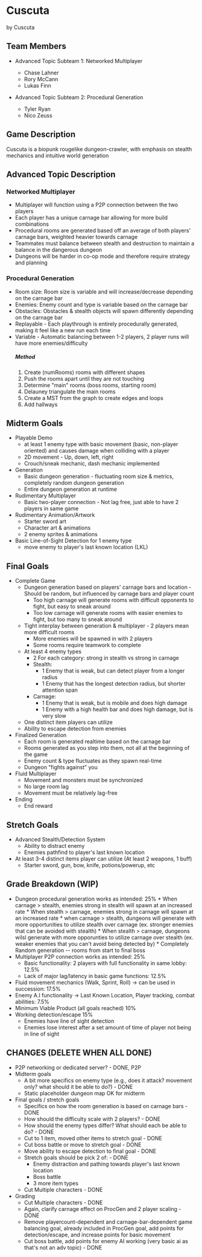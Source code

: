 # Cuscuta

by Cuscuta

## Team Members
* Advanced Topic Subteam 1: Networked Multiplayer
	* Chase Lahner
	* Rory McCann
	* Lukas Finn

* Advanced Topic Subteam 2: Procedural Generation
	* Tyler Ryan
	* Nico Zeuss

## Game Description

Cuscuta is a biopunk rougelike dungeon-crawler, with emphasis on stealth mechanics and intuitive world generation


## Advanced Topic Description

### Networked Multiplayer

 + Multiplayer will function using a P2P connection between the two players
 + Each player has a unique carnage bar allowing for more build combinations
 + Procedural rooms are generated based off an average of both players' carnage bars, weighted heavier towards carnage
 + Teammates must balance between stealth and destruction to maintain a balance in the dangerous dungeon
 + Dungeons will be harder in co-op mode and therefore require strategy and planning


    
### Procedural Generation
+ Room size: Room size is variable and will increase/decrease depending on the carnage bar
+ Enemies: Enemy count and type is variable based on the carnage bar
+ Obstacles: Obstacles & stealth objects will spawn differently depending on the carnage bar
+ Replayable - Each playthrough is entirely procedurally generated, making it feel like a new run each time
+ Variable - Automatic balancing between 1-2 players, 2 player runs will have more enemies/difficulty
	##### Method
	1. Create (numRooms) rooms with different shapes
	2. Push the rooms apart until they are not touching
	3. Determine "main" rooms (boss rooms, starting room)
	4. Delauney triangulate the main rooms
	5. Create a MST from the graph to create edges and loops
	6. Add hallways

## Midterm Goals
* Playable Demo
	+ at least 1 enemy type with basic movement (basic, non-player oriented) and causes damage when colliding with a player
	+ 2D movement - Up, down, left, right
	+ Crouch/sneak mechanic, dash mechanic implemented
* Generation
	+ Basic dungeon generation - fluctuating room size & metrics, completely random dungeon generation
	+ Entire dungeon generation at runtime
* Rudimentary Multiplayer
	+ Basic two-player connection - Not lag free, just able to have 2 players in same game
* Rudimentary Animation/Artwork
   	* Starter sword art
	* Character art & animations
   	* 2 enemy sprites & animations   	
* Basic Line-of-Sight Detection for 1 enemy type
  	+ move enemy to player's last known location (LKL)

## Final Goals
*  Complete Game
	+ Dungeon generation based on players' carnage bars and location - Should be random, but influenced by carnage bars and player count
		+ Too high carnage will generate rooms with difficult opponents to fight, but easy to sneak around
		+ Too low carnage will generate rooms with easier enemies to fight, but too many to sneak around
	+ Tight interplay between generation & multiplayer - 2 players mean more difficult rooms
 		+ More enemies will be spawned in with 2 players
		+ Some rooms require teamwork to complete
	+ At least 4 enemy types
		+ 2 For each category: strong in stealth vs strong in carnage
		+ Stealth:
			+ 1 Enemy that is weak, but can detect player from a longer radius
			+ 1 Enemy that has the longest detection radius, but shorter attention span
		+ Carnage:
			+ 1 Enemy that is weak, but is mobile and does high damage
			+ 1 Enemy with a high health bar and does high damage, but is very slow
 	+ One distinct item players can utilize
   	+ Ability to escape detection from enemies
* Finalized Generation
	+ Each room is generated realtime based on the carnage bar
	+ Rooms generated as you step into them, not all at the beginning of the game
	+ Enemy count & type fluctuates as they spawn real-time
	+ Dungeon "fights against" you
*  Fluid Multiplayer
	+ Movement and monsters must be synchronized 
	+ No large room lag
	+ Movement must be relatively lag-free
*  Ending
	+  End reward

## Stretch Goals

* Advanced Stealth/Detection System
	+ Ability to distract enemy
	+ Enemies pathfind to player's last known location
* At least 3-4 distinct items player can utilize (At least 2 weapons, 1 buff)
	+ Starter sword, gun, bow, knife, potions/powerup, etc

## Grade Breakdown (WIP)

* Dungeon procedural generation works as intended: 25%
		* When carnage > stealth, enemies strong in stealth will spawn at an increased rate
		* When stealth > carnage, enemies strong in carnage will spawn at an increased rate 
		* when carnage > stealth, dungeons will generate with more opportunities to utilize stealth over carnage (ex. stronger enemies that can be avoided with stealth)
		* When stealth > carnage, dungeons wilsl generate with more opporunties to utilize carnage over stealth (ex. weaker enemies that you can't avoid being detected by)
		* Completely Random generation -- rooms from start to final boss
* Multiplayer P2P connection works as intended: 25%
	* Basic functionality: 2 players with full functionality in same lobby: 12.5%
	* Lack of major lag/latency in basic game functions: 12.5%
* Fluid movement mechanics (Walk, Sprint, Roll) -> can be used in succession: 17.5%
* Enemy A.I functionality -> Last Known Location, Player tracking, combat abilities: 7.5%
* Minimum Viable Product (all goals reached) 10%
* Working detection/escape 15%
	* Enemies have line of sight detection
	* Enemies lose interest after a set amount of time of player not being in line of sight



## CHANGES (DELETE WHEN ALL DONE)
+ P2P networking or dedicated server? - DONE, P2P
+ Midterm goals
	+ A bit more specifics on enemy type (e.g., does it attack? movement only? what should it be able to do?) - DONE
	+ Static placeholder dungeon map OK for midterm
+ Final goals / stretch goals
	+ Specifics on how the room generation is based on carnage bars - DONE
	+ How should the difficulty scale with 2 players? - DONE
	+ How should the enemy types differ? What should each be able to do? - DONE
	+ Cut to 1 item, moved other items to stretch goal - DONE
	+ Cut boss battle or move to stretch goal - DONE
	+ Move ability to escape detection to final goal - DONE
	+ Stretch goals should be pick 2 of: - DONE
		+ Enemy distraction and pathing towards player's last known location
		+ Boss battle
		+ 3 more item types
	+ Cut Multiple characters - DONE
+ Grading
 	+ Cut Multiple characters - DONE
	+ Again, clarify carnage effect on ProcGen and 2 player scaling - DONE
	+ Remove playercount-dependent and carnage-bar-dependent game balancing goal, already included in ProcGen goal, add points for detection/escape, and increase points for basic movement
	+ Cut boss battle, add points for enemy AI working (very basic ai as that's not an adv topic) - DONE
